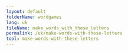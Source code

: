 ```yaml
---
layout: default
folderName: wordgames
lang: uk
fileName: make_words_with_these_letters
permalink: /uk/make-words-with-these-letters
tool: make-words-with-these-letters
---
```

